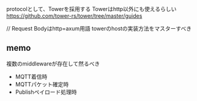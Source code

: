 protocolとして、Towerを採用する
Towerはhttp以外にも使えるらしい
https://github.com/tower-rs/tower/tree/master/guides



// Request Bodyはhttp=axum用語
towerのhostの実装方法をマスターすべき


## memo
複数のmiddlewareが存在して然るべき
- MQTT着信時
- MQTTパケット確定時
- Publishペイロード処理時

